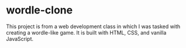 # wordle-clone
This project is from a web development class in which I was tasked with creating a wordle-like game. It is built with HTML, CSS, and vanilla JavaScript.
